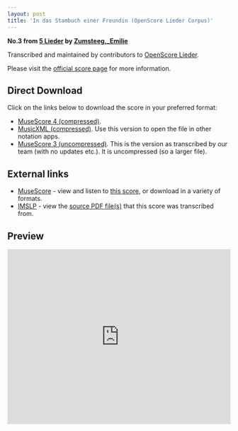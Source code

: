 ```yaml
---
layout: post
title: 'In das Stambuch einer Freundin (OpenScore Lieder Corpus)'
---
```


__No.3 from [5 Lieder](https://fourscoreandmore.org/openscore/lieder/Zumsteeg%2C_Emilie/5_Lieder/) by [Zumsteeg,_Emilie](https://fourscoreandmore.org/openscore/lieder/Zumsteeg%2C_Emilie)__

Transcribed and maintained by contributors to [OpenScore Lieder].

Please visit the [official score page] for more information.

[official score page]: https://musescore.com/openscore-lieder-corpus/scores/6159296
[OpenScore Lieder]: https://musescore.com/openscore-lieder-corpus

## Direct Download

Click on the links below to download the score in your preferred format:
- [MuseScore 4 (compressed)](https://fourscoreandmore.org/openscore/lieder/Zumsteeg%2C_Emilie/5_Lieder/3_In_das_Stambuch_einer_Freundin.mscz).
- [MusicXML (compressed)](https://fourscoreandmore.org/openscore/lieder/Zumsteeg%2C_Emilie/5_Lieder/3_In_das_Stambuch_einer_Freundin.mxl). Use this version to open the file in other notation apps.
- [MuseScore 3 (uncompressed)](https://raw.githubusercontent.com/OpenScore/Lieder/refs/heads/main/scores/Zumsteeg%2C_Emilie/5_Lieder/3_In_das_Stambuch_einer_Freundin/lc6159296.mscx). This is the version as transcribed by our team (with no updates etc.). It is uncompressed (so a larger file).

## External links

- [MuseScore] - view and listen to [this score][MuseScore], or download in a variety of formats.
- [IMSLP] - view the [source PDF file(s)][IMSLP] that this score was transcribed from.

[MuseScore]: https://musescore.com/score/6159296
[IMSLP]: https://imslp.org/wiki/Special:ReverseLookup/192839

## Preview

<iframe width="100%" height="394" src="https://musescore.com/openscore-lieder-corpus/scores/6159296/embed" frameborder="0" allowfullscreen allow="autoplay; fullscreen"></iframe>
